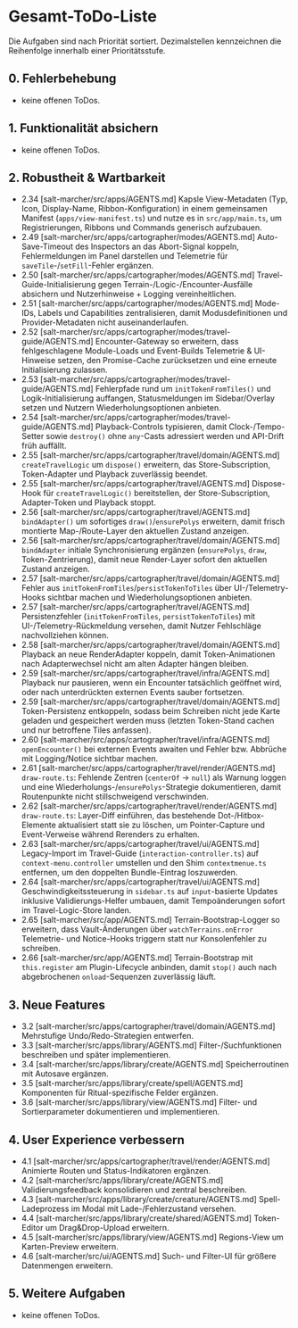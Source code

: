 # Gesamt-ToDo-Liste

Die Aufgaben sind nach Priorität sortiert. Dezimalstellen kennzeichnen die Reihenfolge innerhalb einer Prioritätsstufe.

## 0. Fehlerbehebung
- keine offenen ToDos.

## 1. Funktionalität absichern
- keine offenen ToDos.

## 2. Robustheit & Wartbarkeit
- 2.34 [salt-marcher/src/apps/AGENTS.md] Kapsle View-Metadaten (Typ, Icon, Display-Name, Ribbon-Konfiguration) in einem gemeinsamen Manifest (`apps/view-manifest.ts`) und nutze es in `src/app/main.ts`, um Registrierungen, Ribbons und Commands generisch aufzubauen.
- 2.49 [salt-marcher/src/apps/cartographer/modes/AGENTS.md] Auto-Save-Timeout des Inspectors an das Abort-Signal koppeln, Fehlermeldungen im Panel darstellen und Telemetrie für `saveTile`-/`setFill`-Fehler ergänzen.
- 2.50 [salt-marcher/src/apps/cartographer/modes/AGENTS.md] Travel-Guide-Initialisierung gegen Terrain-/Logic-/Encounter-Ausfälle absichern und Nutzerhinweise + Logging vereinheitlichen.
- 2.51 [salt-marcher/src/apps/cartographer/modes/AGENTS.md] Mode-IDs, Labels und Capabilities zentralisieren, damit Modusdefinitionen und Provider-Metadaten nicht auseinanderlaufen.
- 2.52 [salt-marcher/src/apps/cartographer/modes/travel-guide/AGENTS.md] Encounter-Gateway so erweitern, dass fehlgeschlagene Module-Loads und Event-Builds Telemetrie & UI-Hinweise setzen, den Promise-Cache zurücksetzen und eine erneute Initialisierung zulassen.
- 2.53 [salt-marcher/src/apps/cartographer/modes/travel-guide/AGENTS.md] Fehlerpfade rund um `initTokenFromTiles()` und Logik-Initialisierung auffangen, Statusmeldungen im Sidebar/Overlay setzen und Nutzern Wiederholungsoptionen anbieten.
- 2.54 [salt-marcher/src/apps/cartographer/modes/travel-guide/AGENTS.md] Playback-Controls typisieren, damit Clock-/Tempo-Setter sowie `destroy()` ohne `any`-Casts adressiert werden und API-Drift früh auffällt.
- 2.55 [salt-marcher/src/apps/cartographer/travel/domain/AGENTS.md] `createTravelLogic` um `dispose()` erweitern, das Store-Subscription, Token-Adapter und Playback zuverlässig beendet.
- 2.55 [salt-marcher/src/apps/cartographer/travel/AGENTS.md] Dispose-Hook für `createTravelLogic()` bereitstellen, der Store-Subscription, Adapter-Token und Playback stoppt.
- 2.56 [salt-marcher/src/apps/cartographer/travel/AGENTS.md] `bindAdapter()` um sofortiges `draw()`/`ensurePolys` erweitern, damit frisch montierte Map-/Route-Layer den aktuellen Zustand anzeigen.
- 2.56 [salt-marcher/src/apps/cartographer/travel/domain/AGENTS.md] `bindAdapter` initiale Synchronisierung ergänzen (`ensurePolys`, `draw`, Token-Zentrierung), damit neue Render-Layer sofort den aktuellen Zustand anzeigen.
- 2.57 [salt-marcher/src/apps/cartographer/travel/domain/AGENTS.md] Fehler aus `initTokenFromTiles`/`persistTokenToTiles` über UI-/Telemetry-Hooks sichtbar machen und Wiederholungsoptionen anbieten.
- 2.57 [salt-marcher/src/apps/cartographer/travel/AGENTS.md] Persistenzfehler (`initTokenFromTiles`, `persistTokenToTiles`) mit UI-/Telemetry-Rückmeldung versehen, damit Nutzer Fehlschläge nachvollziehen können.
- 2.58 [salt-marcher/src/apps/cartographer/travel/domain/AGENTS.md] Playback an neue RenderAdapter koppeln, damit Token-Animationen nach Adapterwechsel nicht am alten Adapter hängen bleiben.
- 2.59 [salt-marcher/src/apps/cartographer/travel/infra/AGENTS.md] Playback nur pausieren, wenn ein Encounter tatsächlich geöffnet wird, oder nach unterdrückten externen Events sauber fortsetzen.
- 2.59 [salt-marcher/src/apps/cartographer/travel/domain/AGENTS.md] Token-Persistenz entkoppeln, sodass beim Schreiben nicht jede Karte geladen und gespeichert werden muss (letzten Token-Stand cachen und nur betroffene Tiles anfassen).
- 2.60 [salt-marcher/src/apps/cartographer/travel/infra/AGENTS.md] `openEncounter()` bei externen Events awaiten und Fehler bzw. Abbrüche mit Logging/Notice sichtbar machen.
- 2.61 [salt-marcher/src/apps/cartographer/travel/render/AGENTS.md] `draw-route.ts`: Fehlende Zentren (`centerOf` → `null`) als Warnung loggen und eine Wiederholungs-/`ensurePolys`-Strategie dokumentieren, damit Routenpunkte nicht stillschweigend verschwinden.
- 2.62 [salt-marcher/src/apps/cartographer/travel/render/AGENTS.md] `draw-route.ts`: Layer-Diff einführen, das bestehende Dot-/Hitbox-Elemente aktualisiert statt sie zu löschen, um Pointer-Capture und Event-Verweise während Rerenders zu erhalten.
- 2.63 [salt-marcher/src/apps/cartographer/travel/ui/AGENTS.md] Legacy-Import im Travel-Guide (`interaction-controller.ts`) auf `context-menu.controller` umstellen und den Shim `contextmenue.ts` entfernen, um den doppelten Bundle-Eintrag loszuwerden.
- 2.64 [salt-marcher/src/apps/cartographer/travel/ui/AGENTS.md] Geschwindigkeitssteuerung in `sidebar.ts` auf `input`-basierte Updates inklusive Validierungs-Helfer umbauen, damit Tempoänderungen sofort im Travel-Logic-Store landen.
- 2.65 [salt-marcher/src/app/AGENTS.md] Terrain-Bootstrap-Logger so erweitern, dass Vault-Änderungen über `watchTerrains.onError` Telemetrie- und Notice-Hooks triggern statt nur Konsolenfehler zu schreiben.
- 2.66 [salt-marcher/src/app/AGENTS.md] Terrain-Bootstrap mit `this.register` am Plugin-Lifecycle anbinden, damit `stop()` auch nach abgebrochenen `onload`-Sequenzen zuverlässig läuft.

## 3. Neue Features
- 3.2 [salt-marcher/src/apps/cartographer/travel/domain/AGENTS.md] Mehrstufige Undo/Redo-Strategien entwerfen.
- 3.3 [salt-marcher/src/apps/library/AGENTS.md] Filter-/Suchfunktionen beschreiben und später implementieren.
- 3.4 [salt-marcher/src/apps/library/create/AGENTS.md] Speicherroutinen mit Autosave ergänzen.
- 3.5 [salt-marcher/src/apps/library/create/spell/AGENTS.md] Komponenten für Ritual-spezifische Felder ergänzen.
- 3.6 [salt-marcher/src/apps/library/view/AGENTS.md] Filter- und Sortierparameter dokumentieren und implementieren.

## 4. User Experience verbessern
- 4.1 [salt-marcher/src/apps/cartographer/travel/render/AGENTS.md] Animierte Routen und Status-Indikatoren ergänzen.
- 4.2 [salt-marcher/src/apps/library/create/AGENTS.md] Validierungsfeedback konsolidieren und zentral beschreiben.
- 4.3 [salt-marcher/src/apps/library/create/creature/AGENTS.md] Spell-Ladeprozess im Modal mit Lade-/Fehlerzustand versehen.
- 4.4 [salt-marcher/src/apps/library/create/shared/AGENTS.md] Token-Editor um Drag&Drop-Upload erweitern.
- 4.5 [salt-marcher/src/apps/library/view/AGENTS.md] Regions-View um Karten-Preview erweitern.
- 4.6 [salt-marcher/src/ui/AGENTS.md] Such- und Filter-UI für größere Datenmengen erweitern.

## 5. Weitere Aufgaben
- keine offenen ToDos.
